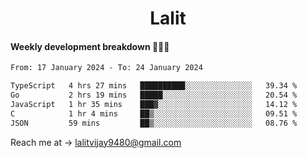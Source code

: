 <h1 align="center">Lalit</h1>

#### Weekly development breakdown 👨🏻‍💻
<!--START_SECTION:waka-->

```txt
From: 17 January 2024 - To: 24 January 2024

TypeScript   4 hrs 27 mins   ██████████░░░░░░░░░░░░░░░   39.34 %
Go           2 hrs 19 mins   █████░░░░░░░░░░░░░░░░░░░░   20.54 %
JavaScript   1 hr 35 mins    ███▓░░░░░░░░░░░░░░░░░░░░░   14.12 %
C            1 hr 4 mins     ██▒░░░░░░░░░░░░░░░░░░░░░░   09.51 %
JSON         59 mins         ██▒░░░░░░░░░░░░░░░░░░░░░░   08.76 %
```

<!--END_SECTION:waka-->

Reach me at → lalitvijay9480@gmail.com
